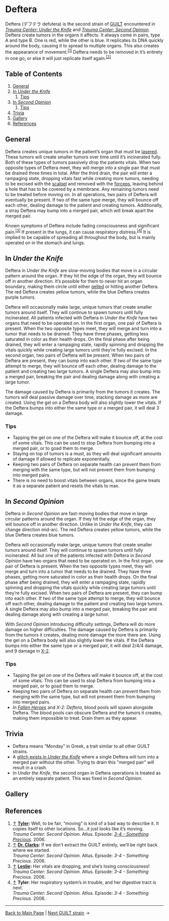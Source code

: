 # Deftera
Deftera (デフテラ defutera) is the second strain of [GUILT](GUILT.md) encountered in *[Trauma Center: Under the Knife](../../games/utk/UTK.md)* and *[Trauma Center: Second Opinion](../../games/so/SO.md)*. Deftera create tumors in the organs it affects. It always come in pairs, type A and type B. One is red, while the other is blue. It replicates its DNA quickly around the body, causing it to spread to multiple organs. This also creates the appearance of movement.<sup><a id="cite_ref_1"></a>[[1]](#cite_note-1)</sup> Deftera needs to be removed in it’s entirety in one go, or else it will just replicate itself again.<sup><a id="cite_ref_2"></a>[[2]](#cite_note-2)</sup> 

## Table of Contents
1. [General](#General)
2. [In *Under the Knife*](#In_Under_the_Knife)
	1. [Tips](#Tips_UTK)
3. [In *Second Opinion*](#In_Second_Opinion)
	1. [Tips](#Tips_SO)
4. [Trivia](#Trivia)
5. [Gallery](#Gallery)
6. [References](#References)

## General
Deftera creates unique tumors in the patient’s organ that must be [lasered](../../general/tools/Laser.md). These tumors will create smaller tumors over time until it’s incinerated fully. Both of these types of tumors passively drop the patients vitals. When two opposite types of Deftera meet, they will merge into a single pair that must be drained three times in total. After the third drain, the pair will enter a rampaging state, dropping vitals fast while creating more tumors, needing to be excised with the [scalpel](../../general/tools/Scalpel.md) and removed with the [forceps](../../general/tools/Forceps.md), leaving behind a hole that has to be covered by a membrane. Any remaining tumors need to be treated before moving on.
In all operations, two pairs of Deftera will eventually be present. If two of the same type merge, they will bounce off each other, dealing damage to the patient and creating tumors. Additionally, a stray Deftera may bump into a merged pair, which will break apart the merged pair.

Known symptoms of Deftera include fading consciousness and significant pain.<sup><a id="cite_ref_3"></a>[[3]](#cite_note-3)</sup> If present in the lungs, it can cause respiratory distress.<sup><a id="cite_ref_4"></a>[[4]](#cite_note-4)</sup> It is implied to be capable of spreading all throughout the body, but is mainly operated on in the stomach and lungs.

## <a id="In_Under_the_Knife"></a>In *Under the Knife*
Deftera in *Under the Knife* are slow-moving bodies that move in a circular pattern around the organ. If they hit the edge of the organ, they will bounce off in another direction. It’s possible for them to never hit an organ boundary, making them circle until either [gelled](../../general/tools/Antibiotic_Gel.md) or hitting another Deftera. The red Deftera creates yellow tumors, while the blue Deftera creates purple tumors.

Deftera will occasionally make large, unique tumors that create smaller tumors around itself. They will continue to spawn tumors until fully incinerated. All patients infected with Deftera in *Under the Knife* have two organs that need to be operated on. In the first organ, one pair of Deftera is present. When the two opposite types meet, they will merge and turn into a tumor that needs to be drained. They have three phases, getting less saturated in color as their health drops. On the final phase after being drained, they will enter a rampaging state, rapidly spinning and dropping the vitals quickly while creating large tumors until they’re fully excised.
In the second organ, two pairs of Deftera will be present. When two pairs of Deftera are present, they can bump into each other. If two of the same type attempt to merge, they will bounce off each other, dealing damage to the patient and creating two large tumors. A single Deftera may also bump into a merged pair, breaking the pair and dealing damage along with creating a large tumor.

The damage caused by Deftera is primarily from the tumors it creates. The tumors will deal passive damage over time, stacking damage as more are created. Using the gel on a Deftera body will also slightly lower the vitals. If the Deftera bumps into either the same type or a merged pair, it will deal 3 damage. 

### <a id="Tips_UTK"></a>Tips
- Tapping the gel on one of the Deftera will make it bounce off, at the cost of some vitals. This can be used to stop Deftera from bumping into a merged pair, or to goad them to merge.
- Staying on top of tumors is a must, as they will deal significant amounts of damage if allowed to replicate exponentially.
- Keeping two pairs of Deftera on separate health can prevent them from merging with the same type, but will not prevent them from bumping into merged pairs.
- There is no need to boost vitals between organs, since the game treats it as a separate patient and resets the vitals to max.

<!-- operation table goes here when we figure out how to split cells. technically, deftera doesnt need split cells, but i feel its best to wait for the other tables for consistency's sake. -->

## <a id="In_Second_Opinion"></a>In *Second Opinion*
Deftera in *Second Opinion* are fast-moving bodies that move in large circular patterns around the organ. If they hit the edge of the organ, they will bounce off in another direction. Unlike in *Under the Knife*, they can change direction mid-arc. The red Deftera creates yellow tumors, while the blue Deftera creates blue tumors.

Deftera will occasionally make large, unique tumors that create smaller tumors around itself. They will continue to spawn tumors until fully incinerated. All but one of the patients infected with Deftera in *Second Opinion* have two organs that need to be operated on. In the first organ, one pair of Deftera is present. When the two opposite types meet, they will merge and turn into a tumor that needs to be drained. They have three phases, getting more saturated in color as their health drops. On the final phase after being drained, they will enter a rampaging state, rapidly spinning and dropping the vitals quickly while creating large tumors until they’re fully excised.
When two pairs of Deftera are present, they can bump into each other. If two of the same type attempt to merge, they will bounce off each other, dealing damage to the patient and creating two large tumors. A single Deftera may also bump into a merged pair, breaking the pair and dealing damage along with creating a large tumor.

With *Second Opinion* introducing difficulty settings, Deftera will do more damage on higher difficulties. The damage caused by Deftera is primarily from the tumors it creates, dealing more damage the more there are. Using the gel on a Deftera body will also slightly lower the vitals. If the Deftera bumps into either the same type or a merged pair, it will deal 2/4/4 damage, and 9 damage in [X-2](../../games/so/episodes/X_2.md).

### <a id="Tips_SO"></a>Tips
- Tapping the gel on one of the Deftera will make it bounce off, at the cost of some vitals. This can be used to stop Deftera from bumping into a merged pair, or to goad them to merge.
- Keeping two pairs of Deftera on separate health can prevent them from merging with the same type, but will not prevent them from bumping into merged pairs.
- In [*Fallen Heroes*](../../games/so/episodes/6_7.md) and *X-2: Deftera*, blood pools will spawn alongside Deftera. The blood pools can obscure Deftera and the tumors it creates, making them impossible to treat. Drain them as they appear.

<!-- operation table goes here eventually -->

## <a id="Trivia"></a>Trivia
- Deftera means “Monday” in Greek, a trait similar to all other GUILT strains.
- A [glitch exists in *Under the Knife*](../../games/utk/game/Glitches_in_Under_the_Knife.md) where a single Deftera will turn into a merged pair without the other. Trying to drain this "merged pair" will result in a crash.
- In *Under the Knife*, the second organ in Deftera operations is treated as an entirely separate patient. This was fixed in *Second Opinion*.

## <a id="Gallery"></a>Gallery

## <a id="References"></a>References
1. <a id="cite_note-1"></a> [↑](#cite_ref_1) **[Tyler](../../games/so/characters/Tyler_Chase.md):** Well, to be fair, “moving” is kind of a bad way to describe it. It copies itself to other locations. So…it just looks like it’s moving. <br>
*Trauma Center: Second Opinion.* Atlus. Episode: *[3-4 - Something Precious](../../games/so/episodes/3_4.md).* 2006. <br>
2. <a id="cite_note-2"></a> [↑](#cite_ref_2) **[Dr. Clarks](../../games/so/characters/Stephen_Clarks.md):** If we don’t extract the GUILT entirely, we’ll be right back where we started. <br>
*Trauma Center: Second Opinion.* Atlus. Episode: *3-4 - Something Precious.* 2006. <br>
3. <a id="cite_note-3"></a> [↑](#cite_ref_3) **[Leslie](../../games/so/characters/Leslie_Sears.md):** Her vitals are dropping, and she’s losing consciousness! <br>
*Trauma Center: Second Opinion.* Atlus. Episode: *3-4 - Something Precious.* 2006. <br>
4.  <a id="cite_note-4"></a> [↑](#cite_ref_4) **Tyler**: Her respiratory system’s in trouble, and her digestive tract is next. <br>
*Trauma Center: Second Opinion.* Atlus. Episode: *3-4 - Something Precious.* 2006. <br>

---

[Back to Main Page](/tc-wiki) | [Next GUILT strain](Triti.md) →